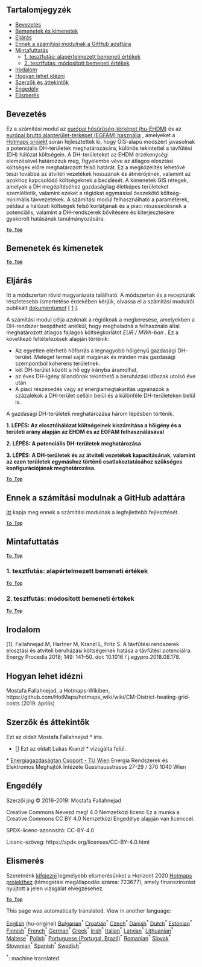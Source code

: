 <h2> Tartalomjegyzék </h2><ul><li> <a href="#introduction">Bevezetés</a> </li><li> <a href="#inputs-and-outputs">Bemenetek és kimenetek</a> </li><li> <a href="#method">Eljárás</a> </li><li> <a href="#GitHub-Repository-of-this-calculation-module">Ennek a számítási modulnak a GitHub adattára</a> </li><li> <a href="#sample-run">Mintafuttatás</a> <ul><li> <a href="#test-run-1-default-input-values">1. tesztfutás: alapértelmezett bemeneti értékek</a> </li><li> <a href="#test-run-2-modified-input-values">2. tesztfutás: módosított bemeneti értékek</a> </li></ul></li><li> <a href="#references">Irodalom</a> </li><li> <a href="#how-to-cite">Hogyan lehet idézni</a> </li><li> <a href="#authors-and-reviewers">Szerzők és áttekintők</a> </li><li> <a href="#license">Engedély</a> </li><li> <a href="#acknowledgement">Elismerés</a> </li></ul><h2> Bevezetés </h2><p> Ez a számítási modul az <a href="https://gitlab.com/hotmaps/heat/heat_tot_curr_density">európai hősűrűség-térképet (hu-EHDM)</a> és az <a href="https://gitlab.com/hotmaps/gfa_tot_curr_density">európai bruttó alapterület-térképet (EGFAM) használja</a> , amelyeket a <a href="https://www.hotmaps-project.eu/">Hotmaps projekt</a> során fejlesztettek ki, hogy GIS-alapú módszert javasolnak a potenciális DH-területek meghatározására, különös tekintettel a távfűtési (DH) hálózat költségein. A DH-területeket az EHDM érzékenységi elemzésével határozzuk meg, figyelembe véve az átlagos elosztási költségek előre meghatározott felső határát. Ez a megközelítés lehetővé teszi továbbá az átviteli vezetékek hosszának és átmérőjének, valamint az azokhoz kapcsolódó költségeknek a becslését. A kimenetek GIS rétegek, amelyek a DH megépítéséhez gazdaságilag életképes területeket szemléltetik, valamint ezeket a régiókat egymással összekötő költség-minimális távvezetékek. A számítási modul felhasználható a paraméterek, például a hálózati költségek felső korlátjának és a piaci részesedésnek a potenciális, valamint a DH-rendszerek bővítésére és kiterjesztésére gyakorolt hatásának tanulmányozására. </p><p><ins> <code><strong><a href="#table-of-contents">To Top</a></strong></code> </ins> </p><h2> Bemenetek és kimenetek </h2><p><ins> <code><strong><a href="#table-of-contents">To Top</a></strong></code> </ins> </p><h2> Eljárás </h2><p> Itt a módszertan rövid magyarázata található. A módszertan és a receptúrák részletesebb ismertetése érdekében kérjük, olvassa el a számítási modulról publikált <a href="https://www.sciencedirect.com/science/article/pii/S1876610218304740">dokumentumot</a> [ <a href="#References">1</a> ]. </p><p> A számítási modul célja azoknak a régióknak a megkeresése, amelyekben a DH-rendszer beépíthető anélkül, hogy meghaladná a felhasználó által meghatározott átlagos fajlagos költségkorlátot <em><em>EUR / MWh-ban</em></em> . Ez a következő feltételezések alapján történik: </p><ul><li> Az egyetlen elérhető hőforrás a legnagyobb hőigényű gazdasági DH-terület. Meleget termel saját magának és minden más gazdasági szempontból koherens területnek. </li><li> két DH-terület között a hő egy irányba áramolhat, </li><li> az éves DH-igény állandónak tekinthető a beruházási időszak utolsó éve után </li><li> A piaci részesedés vagy az energiamegtakarítás ugyanazok a százalékok a DH-terület celláin belül és a különféle DH-területeken belül is. </li></ul><p> A gazdasági DH-területek meghatározása három lépésben történik. </p><p> <strong>1. LÉPÉS: Az elosztóhálózat költségeinek kiszámítása a hőigény és a területi arány alapján az EHDM és az EGFAM felhasználásával</strong> </p><p> <strong>2. LÉPÉS: A potenciális DH-területek meghatározása</strong> </p><p> <strong>3. LÉPÉS: A DH-területek és az átviteli vezetékek kapacitásának, valamint az ezen területek egymáshoz történő csatlakoztatásához szükséges konfigurációjának meghatározása.</strong> </p><p><ins> <code><strong><a href="#table-of-contents">To Top</a></strong></code> </ins> </p><h2> Ennek a számítási modulnak a GitHub adattára </h2><p> <a href="https://github.com/HotMaps/dh_economic_assessment/tree/develop">Itt</a> kapja meg ennek a számítási modulnak a legfejlettebb fejlesztését. </p><p><ins> <code><strong><a href="#table-of-contents">To Top</a></strong></code> </ins> </p><h2> Mintafuttatás </h2><p><ins> <code><strong><a href="#table-of-contents">To Top</a></strong></code> </ins> </p><h3> 1. tesztfutás: alapértelmezett bemeneti értékek </h3><p><ins> <code><strong><a href="#table-of-contents">To Top</a></strong></code> </ins> </p><h3> 2. tesztfutás: módosított bemeneti értékek </h3><p><ins> <code><strong><a href="#table-of-contents">To Top</a></strong></code> </ins> </p><h2> Irodalom </h2><p> [1]. Fallahnejad M, Hartner M, Kranzl L, Fritz S. A távfűtési rendszerek elosztási és átviteli beruházási költségeinek hatása a távfűtési potenciálra. Energy Procedia 2018; 149: 141–50. doi: 10.1016 / j.egypro.2018.08.178. </p><h2> Hogyan lehet idézni </h2><p> Mostafa Fallahnejad, a Hotmaps-Wikiben, https://github.com/HotMaps/hotmaps_wiki/wiki/CM-District-heating-grid-costs (2019. április) </p><h2> Szerzők és áttekintők </h2><p> Ezt az oldalt Mostafa Fallahnejad * írta. </p><ul><li> [] Ezt az oldalt Lukas Kranzl * vizsgálta felül. </li></ul><p> * <a href="https://eeg.tuwien.ac.at/">Energiagazdaságtan Csoport - TU Wien</a> Energia Rendszerek és Elektromos Meghajtók Intézete Gusshausstrasse 27-29 / 370 1040 Wien </p><h2> Engedély </h2><p> Szerzői jog © 2016-2019: Mostafa Fallahnejad </p><p> Creative Commons Nevezd meg! 4.0 Nemzetközi licenc Ez a munka a Creative Commons CC BY 4.0 Nemzetközi Engedélye alapján van licenccel. </p><p> SPDX-licenc-azonosító: CC-BY-4.0 </p><p> Licenc-szöveg: https://spdx.org/licenses/CC-BY-4.0.html </p><h2> Elismerés </h2><p> Szeretnénk <a href="https://www.hotmaps-project.eu">kifejezni</a> legmélyebb elismerésünket a Horizont 2020 <a href="https://www.hotmaps-project.eu">Hotmaps projekthez</a> (támogatási megállapodás száma: 723677), amely finanszírozást nyújtott a jelen vizsgálat elvégzéséhez. </p><p><ins> <code><strong><a href="#table-of-contents">To Top</a></strong></code> </ins> </p>

This page was automatically translated. View in another language:

[English](en-CM-District-heating-potential-economic-assessment) (hu-original) [Bulgarian](bg-CM-District-heating-potential-economic-assessment)<sup>\*</sup> [Croatian](hr-CM-District-heating-potential-economic-assessment)<sup>\*</sup> [Czech](cs-CM-District-heating-potential-economic-assessment)<sup>\*</sup> [Danish](da-CM-District-heating-potential-economic-assessment)<sup>\*</sup> [Dutch](nl-CM-District-heating-potential-economic-assessment)<sup>\*</sup> [Estonian](et-CM-District-heating-potential-economic-assessment)<sup>\*</sup> [Finnish](fi-CM-District-heating-potential-economic-assessment)<sup>\*</sup> [French](fr-CM-District-heating-potential-economic-assessment)<sup>\*</sup> [German](de-CM-District-heating-potential-economic-assessment)<sup>\*</sup> [Greek](el-CM-District-heating-potential-economic-assessment)<sup>\*</sup>  [Irish](ga-CM-District-heating-potential-economic-assessment)<sup>\*</sup> [Italian](it-CM-District-heating-potential-economic-assessment)<sup>\*</sup> [Latvian](lv-CM-District-heating-potential-economic-assessment)<sup>\*</sup> [Lithuanian](lt-CM-District-heating-potential-economic-assessment)<sup>\*</sup> [Maltese](mt-CM-District-heating-potential-economic-assessment)<sup>\*</sup> [Polish](pl-CM-District-heating-potential-economic-assessment)<sup>\*</sup> [Portuguese (Portugal, Brazil)](pt-CM-District-heating-potential-economic-assessment)<sup>\*</sup> [Romanian](ro-CM-District-heating-potential-economic-assessment)<sup>\*</sup> [Slovak](sk-CM-District-heating-potential-economic-assessment)<sup>\*</sup> [Slovenian](sl-CM-District-heating-potential-economic-assessment)<sup>\*</sup> [Spanish](es-CM-District-heating-potential-economic-assessment)<sup>\*</sup> [Swedish](sv-CM-District-heating-potential-economic-assessment)<sup>\*</sup> 

<sup>\*</sup>: machine translated
